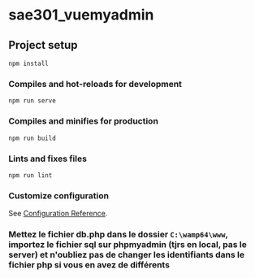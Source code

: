 # sae301_vuemyadmin

## Project setup
```
npm install
```

### Compiles and hot-reloads for development
```
npm run serve
```

### Compiles and minifies for production
```
npm run build
```

### Lints and fixes files
```
npm run lint
```

### Customize configuration
See [Configuration Reference](https://cli.vuejs.org/config/).

### Mettez le fichier db.php dans le dossier `C:\wamp64\www`, importez le fichier sql sur phpmyadmin (tjrs en local, pas le server) et n'oubliez pas de changer les identifiants dans le fichier php si vous en avez de différents
